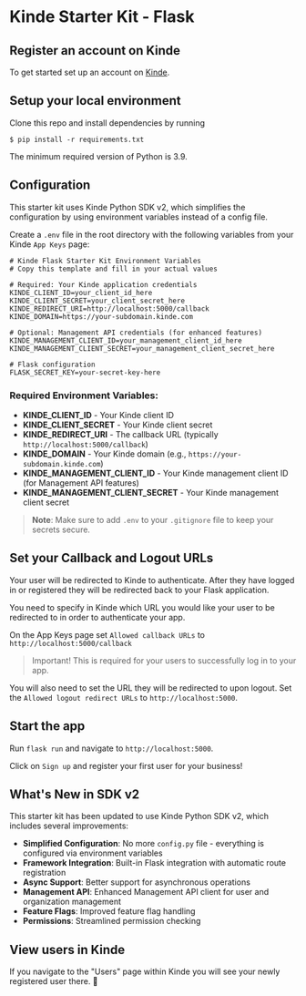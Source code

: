 # Kinde Starter Kit - Flask

## Register an account on Kinde

To get started set up an account on [Kinde](https://app.kinde.com/register).

## Setup your local environment

Clone this repo and install dependencies by running 
```console
$ pip install -r requirements.txt
```
The minimum required version of Python is 3.9.

## Configuration

This starter kit uses Kinde Python SDK v2, which simplifies the configuration by using environment variables instead of a config file.

Create a `.env` file in the root directory with the following variables from your Kinde `App Keys` page:

```env
# Kinde Flask Starter Kit Environment Variables
# Copy this template and fill in your actual values

# Required: Your Kinde application credentials
KINDE_CLIENT_ID=your_client_id_here
KINDE_CLIENT_SECRET=your_client_secret_here
KINDE_REDIRECT_URI=http://localhost:5000/callback
KINDE_DOMAIN=https://your-subdomain.kinde.com

# Optional: Management API credentials (for enhanced features)
KINDE_MANAGEMENT_CLIENT_ID=your_management_client_id_here
KINDE_MANAGEMENT_CLIENT_SECRET=your_management_client_secret_here

# Flask configuration
FLASK_SECRET_KEY=your-secret-key-here
```

### Required Environment Variables:

- **KINDE_CLIENT_ID** - Your Kinde client ID
- **KINDE_CLIENT_SECRET** - Your Kinde client secret  
- **KINDE_REDIRECT_URI** - The callback URL (typically `http://localhost:5000/callback`)
- **KINDE_DOMAIN** - Your Kinde domain (e.g., `https://your-subdomain.kinde.com`)
- **KINDE_MANAGEMENT_CLIENT_ID** - Your Kinde management client ID (for Management API features)
- **KINDE_MANAGEMENT_CLIENT_SECRET** - Your Kinde management client secret

> **Note**: Make sure to add `.env` to your `.gitignore` file to keep your secrets secure.

## Set your Callback and Logout URLs

Your user will be redirected to Kinde to authenticate. After they have logged in or registered they will be redirected back to your Flask application.

You need to specify in Kinde which URL you would like your user to be redirected to in order to authenticate your app.

On the App Keys page set `Allowed callback URLs` to `http://localhost:5000/callback`

> Important! This is required for your users to successfully log in to your app.

You will also need to set the URL they will be redirected to upon logout. Set the `Allowed logout redirect URLs` to `http://localhost:5000`.

## Start the app

Run `flask run` and navigate to `http://localhost:5000`.

Click on `Sign up` and register your first user for your business!

## What's New in SDK v2

This starter kit has been updated to use Kinde Python SDK v2, which includes several improvements:

- **Simplified Configuration**: No more `config.py` file - everything is configured via environment variables
- **Framework Integration**: Built-in Flask integration with automatic route registration
- **Async Support**: Better support for asynchronous operations
- **Management API**: Enhanced Management API client for user and organization management
- **Feature Flags**: Improved feature flag handling
- **Permissions**: Streamlined permission checking

## View users in Kinde

If you navigate to the "Users" page within Kinde you will see your newly registered user there. 🚀
